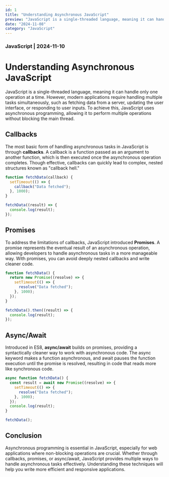 ```yaml
---
id: 1
title: "Understanding Asynchronous JavaScript"
preview: "JavaScript is a single-threaded language, meaning it can handle only one operation at a time. However, modern applications require handling multiple tasks simultaneously, such as fetching data from a server, updating the user interface, or responding to user inputs. To achieve this, JavaScript uses asynchronous programming, allowing it to perform multiple operations without blocking the main thread."
date: "2024-11-08"
category: "JavaScript"
---
```


### JavaScript | 2024-11-10

# Understanding Asynchronous JavaScript

JavaScript is a single-threaded language, meaning it can handle only one operation at a time. However, modern applications require handling multiple tasks simultaneously, such as fetching data from a server, updating the user interface, or responding to user inputs. To achieve this, JavaScript uses asynchronous programming, allowing it to perform multiple operations without blocking the main thread.

## Callbacks

The most basic form of handling asynchronous tasks in JavaScript is through **callbacks**. A callback is a function passed as an argument to another function, which is then executed once the asynchronous operation completes. Though effective, callbacks can quickly lead to complex, nested structures known as "callback hell."

```javascript
function fetchData(callback) {
  setTimeout(() => {
    callback("Data fetched");
  }, 1000);
}

fetchData((result) => {
  console.log(result);
});
```

## Promises

To address the limitations of callbacks, JavaScript introduced **Promises**. A promise represents the eventual result of an asynchronous operation, allowing developers to handle asynchronous tasks in a more manageable way. With promises, you can avoid deeply nested callbacks and write cleaner code.

```javascript
function fetchData() {
  return new Promise((resolve) => {
    setTimeout(() => {
      resolve("Data fetched");
    }, 1000);
  });
}

fetchData().then((result) => {
  console.log(result);
});
```

## Async/Await

Introduced in ES8, **async/await** builds on promises, providing a syntactically cleaner way to work with asynchronous code. The async keyword makes a function asynchronous, and await pauses the function execution until the promise is resolved, resulting in code that reads more like synchronous code.

```javascript
async function fetchData() {
  const result = await new Promise((resolve) => {
    setTimeout(() => {
      resolve("Data fetched");
    }, 1000);
  });
  console.log(result);
}

fetchData();
```

## Conclusion

Asynchronous programming is essential in JavaScript, especially for web applications where non-blocking operations are crucial. Whether through callbacks, promises, or async/await, JavaScript provides multiple ways to handle asynchronous tasks effectively. Understanding these techniques will help you write more efficient and responsive applications.
